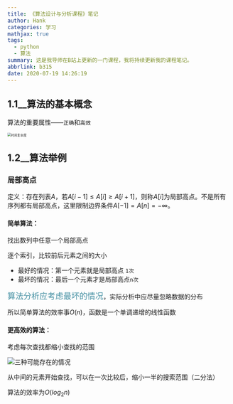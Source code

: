 ```yaml
---
title: 《算法设计与分析课程》笔记
author: Hank
categories: 学习
mathjax: true
tags:
  - python
  - 算法
summary: 这是我导师在B站上更新的一门课程，我将持续更新我的课程笔记。
abbrlink: b315
date: 2020-07-19 14:26:19
---
```


## 1.1__算法的基本概念
算法的重要属性——`正确`和`高效`

<img src="https://my-picbed.oss-cn-hangzhou.aliyuncs.com/img/20200719143345.png" alt="时间复杂度" style="zoom:50%;" />

## 1.2__算法举例

### 局部高点

定义：存在列表$A$，若$A[i-1] \leq A[i] \geq A[i+1]$，则称$A[i]$为局部高点。不是所有序列都有局部高点，这里限制边界条件$A[-1] = A[n]= -\infty$。

#### 简单算法：

找出数列中任意一个局部高点

逐个索引，比较前后元素之间的大小

+ 最好的情况：第一个元素就是局部高点 `1次`
+ 最坏的情况：最后一个元素才是局部高点`n次`

<font color="#4590a3" size="4px">算法分析应考虑最坏的情况</font>，实际分析中应尽量忽略数据的分布

所以简单算法的效率事$O(n)$，函数是一个单调递增的线性函数

#### 更高效的算法：

考虑每次查找都缩小查找的范围

![三种可能存在的情况](https://my-picbed.oss-cn-hangzhou.aliyuncs.com/img/20200719160534.png)

从中间的元素开始查找，可以在一次比较后，缩小一半的搜索范围（二分法）

算法的效率为$O(log_2n)$

